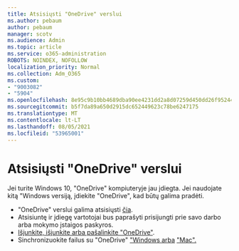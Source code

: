 ```yaml
---
title: Atsisiųsti "OneDrive" verslui
ms.author: pebaum
author: pebaum
manager: scotv
ms.audience: Admin
ms.topic: article
ms.service: o365-administration
ROBOTS: NOINDEX, NOFOLLOW
localization_priority: Normal
ms.collection: Adm_O365
ms.custom:
- "9003082"
- "5904"
ms.openlocfilehash: 8e95c9b10bb4689dba90ee4231dd2a8d07259d450dd26f952446edb6ef89eb8b
ms.sourcegitcommit: b5f7da89a650d2915dc652449623c78be6247175
ms.translationtype: MT
ms.contentlocale: lt-LT
ms.lasthandoff: 08/05/2021
ms.locfileid: "53965001"
---
```

# <a name="download-onedrive-for-business"></a>Atsisiųsti "OneDrive" verslui

Jei turite Windows 10, "OneDrive" kompiuteryje jau įdiegta. Jei naudojate kitą "Windows versiją, įdiekite "OneDrive", kad būtų galima pradėti.

- "OneDrive" verslui galima atsisiųsti [čia](https://www.microsoft.com/microsoft-365/onedrive/download).
- Atsisiuntę ir įdiegę vartotojai bus paprašyti prisijungti prie savo darbo arba mokymo įstaigos paskyros.
- [Išjunkite, išjunkite arba pašalinkite "OneDrive"](https://support.microsoft.com/office/turn-off-disable-or-uninstall-onedrive-f32a17ce-3336-40fe-9c38-6efb09f944b0).
- Sinchronizuokite failus su "OneDrive" ["Windows arba](https://support.microsoft.com/office/615391c4-2bd3-4aae-a42a-858262e42a49) ["Mac".](https://support.microsoft.com/office/d11b9f29-00bb-4172-be39-997da46f913f)
